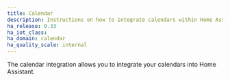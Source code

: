 ```yaml
---
title: Calendar
description: Instructions on how to integrate calendars within Home Assistant.
ha_release: 0.33
ha_iot_class:
ha_domain: calendar
ha_quality_scale: internal
---
```


The calendar integration allows you to integrate your calendars into Home Assistant.
